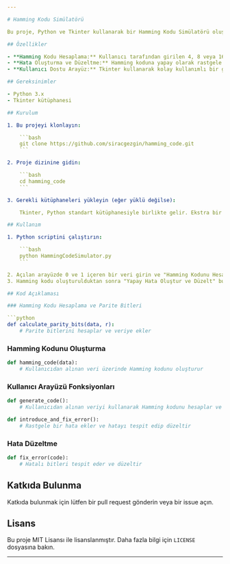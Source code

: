```yaml
---

# Hamming Kodu Simülatörü

Bu proje, Python ve Tkinter kullanarak bir Hamming Kodu Simülatörü oluşturur. Hamming kodları, verilerdeki hataları tespit etmek ve düzeltmek için kullanılan önemli bir hata düzeltme mekanizmasıdır. Bu simülatör, kullanıcıdan aldığı 4, 8 veya 16 bitlik veriler üzerinde Hamming kodu hesaplar, hataları yapay olarak oluşturur ve düzeltir.

## Özellikler

- **Hamming Kodu Hesaplama:** Kullanıcı tarafından girilen 4, 8 veya 16 bitlik veriler üzerinde Hamming kodunu hesaplar.
- **Hata Oluşturma ve Düzeltme:** Hamming koduna yapay olarak rastgele bir hata ekler ve bu hatayı tespit edip düzeltir.
- **Kullanıcı Dostu Arayüz:** Tkinter kullanarak kolay kullanımlı bir grafiksel kullanıcı arayüzü sağlar.

## Gereksinimler

- Python 3.x
- Tkinter kütüphanesi

## Kurulum

1. Bu projeyi klonlayın:

    ```bash
    git clone https://github.com/siracgezgin/hamming_code.git
    ```

2. Proje dizinine gidin:

    ```bash
    cd hamming_code
    ```

3. Gerekli kütüphaneleri yükleyin (eğer yüklü değilse):

    Tkinter, Python standart kütüphanesiyle birlikte gelir. Ekstra bir yükleme yapmanıza gerek yoktur.

## Kullanım

1. Python scriptini çalıştırın:

    ```bash
    python HammingCodeSimulator.py
    ```

2. Açılan arayüzde 0 ve 1 içeren bir veri girin ve "Hamming Kodunu Hesapla" butonuna tıklayın.
3. Hamming kodu oluşturulduktan sonra "Yapay Hata Oluştur ve Düzelt" butonuna tıklayarak rastgele bir hata oluşturun ve bu hatayı düzeltin.

## Kod Açıklaması

### Hamming Kodu Hesaplama ve Parite Bitleri

```python
def calculate_parity_bits(data, r):
    # Parite bitlerini hesaplar ve veriye ekler
```

### Hamming Kodunu Oluşturma

```python
def hamming_code(data):
    # Kullanıcıdan alınan veri üzerinde Hamming kodunu oluşturur
```

### Kullanıcı Arayüzü Fonksiyonları

```python
def generate_code():
    # Kullanıcıdan alınan veriyi kullanarak Hamming kodunu hesaplar ve ekranda gösterir
```

```python
def introduce_and_fix_error():
    # Rastgele bir hata ekler ve hatayı tespit edip düzeltir
```

### Hata Düzeltme

```python
def fix_error(code):
    # Hatalı bitleri tespit eder ve düzeltir
```

## Katkıda Bulunma

Katkıda bulunmak için lütfen bir pull request gönderin veya bir issue açın.

## Lisans

Bu proje MIT Lisansı ile lisanslanmıştır. Daha fazla bilgi için `LICENSE` dosyasına bakın.

---
```

